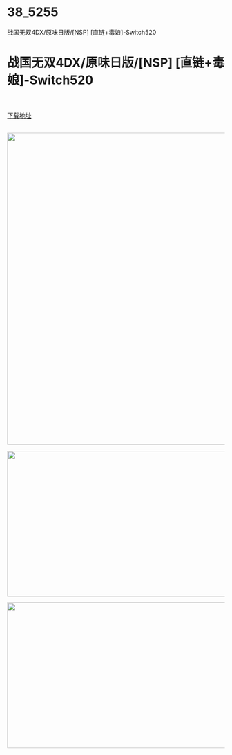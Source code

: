 # 38_5255
战国无双4DX/原味日版/[NSP] [直链+毒娘]-Switch520
# 战国无双4DX/原味日版/[NSP] [直链+毒娘]-Switch520
 <br/></br>
[下载地址](https://www.switch520.cc/article/5255 "下载地址")
<br/></br>

<p></p>
<p></p>
<p></p>
<p></p>
<p><img src="http://iswitchtupian.ga/upload/art_editor/20200730-1/77db396bdffdf3a10ce63845fef4e6de.jpg" width="1280" height="720" title="" alt=""></p>
<p><img src="http://iswitchtupian.ga/upload/art_editor/20200730-1/d99212974010b674f64bdca0487f104a.jpg" width="556" height="336" title="" alt=""></p>
<p><img loading="lazy" src="http://iswitchtupian.ga/upload/art_editor/20200730-1/a56d9e7736b9a57bd1959db3d12fb369.jpg" width="551" height="336" title="" alt=""></p>
